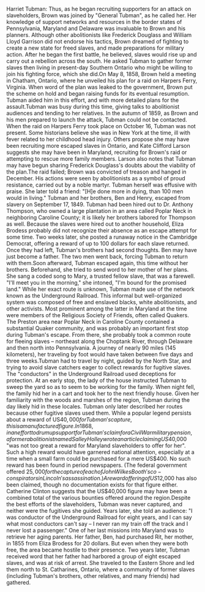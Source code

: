 Harriet Tubman: Thus, as he began recruiting supporters for an attack on slaveholders, Brown was joined by "General Tubman", as he called her. Her knowledge of support networks and resources in the border states of Pennsylvania, Maryland and Delaware was invaluable to Brown and his planners. Although other abolitionists like Frederick Douglass and William Lloyd Garrison did not endorse his tactics, Brown dreamed of fighting to create a new state for freed slaves, and made preparations for military action. After he began the first battle, he believed, slaves would rise up and carry out a rebellion across the south. He asked Tubman to gather former slaves then living in present-day Southern Ontario who might be willing to join his fighting force, which she did.On May 8, 1858, Brown held a meeting in Chatham, Ontario, where he unveiled his plan for a raid on Harpers Ferry, Virginia. When word of the plan was leaked to the government, Brown put the scheme on hold and began raising funds for its eventual resumption. Tubman aided him in this effort, and with more detailed plans for the assault.Tubman was busy during this time, giving talks to abolitionist audiences and tending to her relatives. In the autumn of 1859, as Brown and his men prepared to launch the attack, Tubman could not be contacted. When the raid on Harpers Ferry took place on October 16, Tubman was not present. Some historians believe she was in New York at the time, ill with fever related to her childhood head injury. Others propose she may have been recruiting more escaped slaves in Ontario, and Kate Clifford Larson suggests she may have been in Maryland, recruiting for Brown's raid or attempting to rescue more family members. Larson also notes that Tubman may have begun sharing Frederick Douglass's doubts about the viability of the plan.The raid failed; Brown was convicted of treason and hanged in December. His actions were seen by abolitionists as a symbol of proud resistance, carried out by a noble martyr. Tubman herself was effusive with praise. She later told a friend: "[H]e done more in dying, than 100 men would in living." Tubman and her brothers, Ben and Henry, escaped from slavery on September 17, 1849. Tubman had been hired out to Dr. Anthony Thompson, who owned a large plantation in an area called Poplar Neck in neighboring Caroline County; it is likely her brothers labored for Thompson as well. Because the slaves were hired out to another household, Eliza Brodess probably did not recognize their absence as an escape attempt for some time. Two weeks later, she posted a runaway notice in the Cambridge Democrat, offering a reward of up to 100 dollars for each slave returned. Once they had left, Tubman's brothers had second thoughts. Ben may have just become a father. The two men went back, forcing Tubman to return with them.Soon afterward, Tubman escaped again, this time without her brothers. Beforehand, she tried to send word to her mother of her plans. She sang a coded song to Mary, a trusted fellow slave, that was a farewell. "I'll meet you in the morning," she intoned, "I'm bound for the promised land." While her exact route is unknown, Tubman made use of the network known as the Underground Railroad. This informal but well-organized system was composed of free and enslaved blacks, white abolitionists, and other activists. Most prominent among the latter in Maryland at the time were members of the Religious Society of Friends, often called Quakers. The Preston area near Poplar Neck in Caroline County contained a substantial Quaker community, and was probably an important first stop during Tubman's escape. From there, she probably took a common route for fleeing slaves – northeast along the Choptank River, through Delaware and then north into Pennsylvania. A journey of nearly 90 miles (145 kilometers), her traveling by foot would have taken between five days and three weeks.Tubman had to travel by night, guided by the North Star, and trying to avoid slave catchers eager to collect rewards for fugitive slaves. The "conductors" in the Underground Railroad used deceptions for protection. At an early stop, the lady of the house instructed Tubman to sweep the yard so as to seem to be working for the family. When night fell, the family hid her in a cart and took her to the next friendly house. Given her familiarity with the woods and marshes of the region, Tubman during the day likely hid in these locales. Tubman only later described her routes because other fugitive slaves used them. While a popular legend persists about a reward of US$40,000 for Tubman's capture, this is a manufactured figure. In 1868, in an effort to drum up support for Tubman's claim for a Civil War military pension, a former abolitionist named Salley Holley wrote an article claiming US$40,000 "was not too great a reward for Maryland slaveholders to offer for her". Such a high reward would have garnered national attention, especially at a time when a small farm could be purchased for a mere US$400. No such reward has been found in period newspapers. (The federal government offered $25,000 for the capture of each of John Wilkes Booth's co-conspirators in Lincoln's assassination.) A reward offering of US$12,000 has also been claimed, though no documentation exists for that figure either. Catherine Clinton suggests that the US$40,000 figure may have been a combined total of the various bounties offered around the region.Despite the best efforts of the slaveholders, Tubman was never captured, and neither were the fugitives she guided. Years later, she told an audience: "I was conductor of the Underground Railroad for eight years, and I can say what most conductors can't say – I never ran my train off the track and I never lost a passenger." One of her last missions into Maryland was to retrieve her aging parents. Her father, Ben, had purchased Rit, her mother, in 1855 from Eliza Brodess for 20 dollars. But even when they were both free, the area became hostile to their presence. Two years later, Tubman received word that her father had harbored a group of eight escaped slaves, and was at risk of arrest. She traveled to the Eastern Shore and led them north to St. Catharines, Ontario, where a community of former slaves (including Tubman's brothers, other relatives, and many friends) had gathered.
